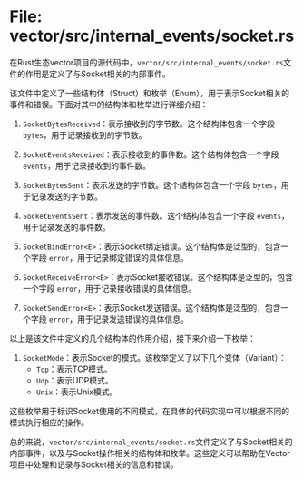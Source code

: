 # File: vector/src/internal_events/socket.rs

在Rust生态vector项目的源代码中，`vector/src/internal_events/socket.rs`文件的作用是定义了与Socket相关的内部事件。

该文件中定义了一些结构体（Struct）和枚举（Enum），用于表示Socket相关的事件和错误。下面对其中的结构体和枚举进行详细介绍：

1. `SocketBytesReceived`：表示接收到的字节数。这个结构体包含一个字段 `bytes`，用于记录接收到的字节数。

2. `SocketEventsReceived`：表示接收到的事件数。这个结构体包含一个字段 `events`，用于记录接收到的事件数。

3. `SocketBytesSent`：表示发送的字节数。这个结构体包含一个字段 `bytes`，用于记录发送的字节数。

4. `SocketEventsSent`：表示发送的事件数。这个结构体包含一个字段 `events`，用于记录发送的事件数。

5. `SocketBindError<E>`：表示Socket绑定错误。这个结构体是泛型的，包含一个字段 `error`，用于记录绑定错误的具体信息。

6. `SocketReceiveError<E>`：表示Socket接收错误。这个结构体是泛型的，包含一个字段 `error`，用于记录接收错误的具体信息。

7. `SocketSendError<E>`：表示Socket发送错误。这个结构体是泛型的，包含一个字段 `error`，用于记录发送错误的具体信息。

以上是该文件中定义的几个结构体的作用介绍，接下来介绍一下枚举：

1. `SocketMode`：表示Socket的模式。该枚举定义了以下几个变体（Variant）：
   - `Tcp`：表示TCP模式。
   - `Udp`：表示UDP模式。
   - `Unix`：表示Unix模式。

这些枚举用于标识Socket使用的不同模式，在具体的代码实现中可以根据不同的模式执行相应的操作。

总的来说，`vector/src/internal_events/socket.rs`文件定义了与Socket相关的内部事件，以及与Socket操作相关的结构体和枚举。这些定义可以帮助在Vector项目中处理和记录与Socket相关的信息和错误。

